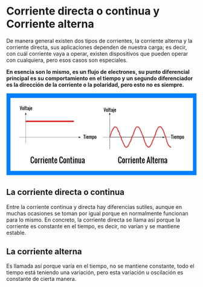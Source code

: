 # Corriente directa o continua y Corriente alterna

De manera general existen dos tipos de corrientes, la corriente alterna y la corriente directa, sus aplicaciones dependen de nuestra carga; es decir, con cuál corriente vaya a operar, existen dispositivos que pueden operar con cualquiera, pero esos casos son especiales.

**En esencia son lo mismo, es un flujo de electrones, su punto diferencial principal es su comportamiento en el tiempo y un segundo diferenciador es la dirección de la corriente o la polaridad, pero esto no es siempre.**

![img](../img/png/Antologia.pdf-365.opt.png)

## La corriente directa o continua

Entre la corriente continua y directa hay diferencias sutiles, aunque en muchas ocasiones se toman por igual porque en normalmente funcionan para lo mismo.
En concreto, la corriente directa se llama así porque la corriente es constante en el tiempo, es decir, no varían y se mantiene estable.

<!-- agregar una imagen representativa -->

## La corriente alterna

Es llamada así porque varía en el tiempo, no se mantiene constante, todo el tiempo está teniendo una variación, pero esta variación u oscilación es constante de cierta manera.

<!-- agregar una imagen representativa -->

